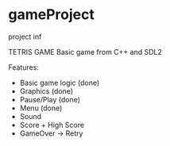 # gameProject
 project inf

TETRIS GAME
Basic game from C++ and SDL2

Features:
 - Basic game logic (done)
 - Graphics (done)
 - Pause/Play (done)
 - Menu (done)
 - Sound
 - Score + High Score
 - GameOver -> Retry
